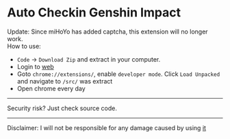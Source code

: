 # Auto Checkin Genshin Impact
Update: Since miHoYo has added captcha, this extension will no longer work.  
How to use: 
+ `Code` -> `Download Zip` and extract in your computer.    
+ Login to [web](https://act.hoyolab.com/ys/event/signin-sea-v3/index.html?act_id=e202102251931481)  
+ Goto `chrome://extensions/`, enable `developer mode`. Click `Load Unpacked` and navigate to `/src/` was extract  
+ Open chrome every day
________________________
Security risk? Just check source code.
________________________
Disclaimer: I will not be responsible for any damage caused by using [it](https://github.com/tqk2811/AutoCheckinGI)
